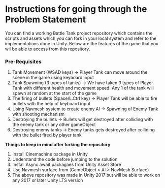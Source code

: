 # Instructions for going through the Problem Statement

You can find a working Battle Tank project repository which contains the scripts and assets which you can fork in your local system and refer to the implementations done in Unity. Below are the features of the game that you wil be able to access from this repository.

### **Pre-Requisites**

1. Tank Movement (WSAD keys) -> Player Tank can move around the scene in the game using keyboard input
2. Tank Spawning (3 types of tanks) -> We have taken 3 types of Player Tank with different health and movement speed. Any 1 of the tank will spawn at random at the start of the game
3. The firing of bullets (Space/L.Ctrl key) -> Player Tank will be able to fire bullets with the help of keyboard input
4. Using Navmesh system to create enemy AI -> Spawning of Enemy Tank with shooting mechanism   
5. Destroying the bullets -> Bullets will get destroyed after colliding with the enemy tank or any other gameObject
6. Destroying enemy tanks -> Enemy tanks gets destroyed after colliding with the bullet fired by player tank


**Things to keep in mind after forking the repository**

1. Install Cinemachine package in Unity
2. Understand the code before jumping to the solution
3. Install Async await packagaes from Unity Asset Store
4. Use Navmesh surface from (GameObject > AI > NavMesh Surface)
5. The above repository was made in Unity 2017 but will be able to work on any 2017 or later Unity LTS version 
